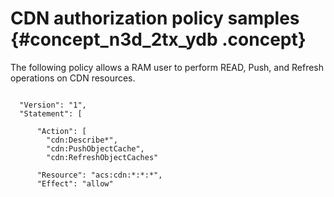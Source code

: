 # CDN authorization policy samples {#concept_n3d_2tx_ydb .concept}

The following policy allows a RAM user to perform READ, Push, and Refresh operations on CDN resources. 

```

  "Version": "1",
  "Statement": [
    
      "Action": [
        "cdn:Describe*",
        "cdn:PushObjectCache",
        "cdn:RefreshObjectCaches"
      
      "Resource": "acs:cdn:*:*:*",
      "Effect": "allow"
    
  

```

